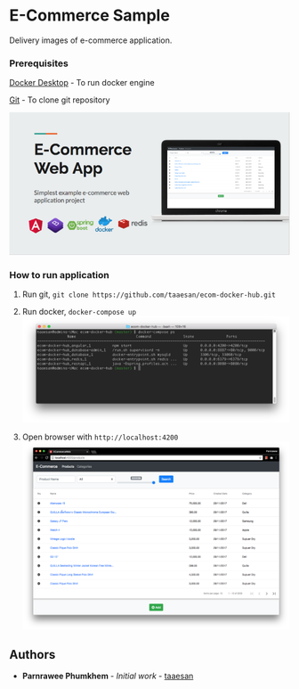 # E-Commerce Sample
Delivery images of e-commerce application.

### Prerequisites
[Docker Desktop](https://www.docker.com/products/docker-desktop) - To run docker engine

[Git](https://git-scm.com/downloads) - To clone git repository

![console](resources/image3.png)

### How to run application
1. Run git, `git clone https://github.com/taaesan/ecom-docker-hub.git` 
2. Run docker, `docker-compose up`
![console](resources/image1.png)

3. Open browser with `http://localhost:4200`
![webapp](resources/image2.png)

## Authors

* **Parnrawee Phumkhem** - *Initial work* - [taaesan](https://github.com/taaesan)
